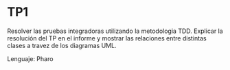 # TP1
Resolver las pruebas integradoras utilizando la metodologia TDD. Explicar la resolución del TP en el informe y mostrar 
las relaciones entre distintas clases a travez de los diagramas UML.

Lenguaje: Pharo